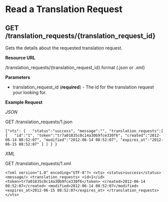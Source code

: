 Read a Translation Request
==========================

GET /translation_requests/{translation\_request\_id}
----------------------------------------------------

Gets the details about the requested translation request.

**Resource URL**

/translation_requests/{translation\_request\_id}.format (.json or .xml)

**Parameters**

* translation\_request\_id (**required**) - The id for the translation request your looking for.

**Example Request**

_JSON_

GET /translation_requests/1.json

`{"vts":
	{	"status":"success",
		"message":"",
		"translation_requests":[
			{	"id":"1",
				"token":"tr7a01835c0c14a30b9fce330f6",
				"created":"2012-06-14 08:52:07",
				"modified":"2012-06-14 08:52:07",
				"expires_at":"2012-06-15 08:52:07"
			}
		]
	}
}`

_XML_

GET /translation_requests/1.xml

`<?xml version="1.0" encoding="UTF-8"?>
<vts>
	<status>success</status>
	<message/>
	<translation_requests>
		<id>1</id>
		<token>tr7a01835c0c14a30b9fce330f6</token>
		<created>2012-06-14 08:52:07</created>
		<modified>2012-06-14 08:52:07</modified>
		<expires_at>2012-06-15 08:52:07</expires_at>
	</translation_requests>
</vts>`